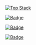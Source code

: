 

<!--
**kewon96/kewon96** is a ✨ _special_ ✨ repository because its `README.md` (this file) appears on your GitHub profile.

Here are some ideas to get you started:

- 🔭 I’m currently working on ...
- 🌱 I’m currently learning ...
- 👯 I’m looking to collaborate on ...
- 🤔 I’m looking for help with ...
- 💬 Ask me about ...
- 📫 How to reach me: ...
- 😄 Pronouns: ...
- ⚡ Fun fact: ...
-->

[![Top Stack](https://widget.realdeveloper.pro/api/top?stack=Vue.js,SpringBoot,JavaScript)](https://github.com/kewon96)

[![Badge](https://widget.realdeveloper.pro/api/badge?title=Languages&badges=JavaScript,Java,TypeScript)](https://github.com/kewon96)

[![Badge](https://widget.realdeveloper.pro/api/badge?title=Framework&badges=Vue.js,Hibernate,Spring)](https://github.com/kewon96)

[![Badge](https://widget.realdeveloper.pro/api/badge?title=Etc...&badges=React,Hibernate,PostgreSQL,Docker,Git,Node.js,Vuex,Flutter,.NET,csharp,Dart)](https://github.com/kewon96)
